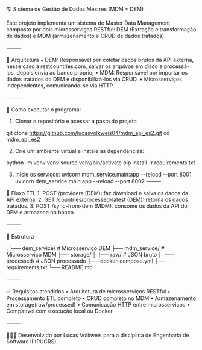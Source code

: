 🌎 Sistema de Gestão de Dados Mestres (MDM + DEM)

Este projeto implementa um sistema de Master Data Management composto por dois microsserviços RESTful: DEM (Extração e transformação de dados) e MDM (armazenamento e CRUD de dados tratados).

⸻

🧱 Arquitetura
	•	DEM: Responsável por coletar dados brutos da API externa, nesse caso a restcountries.com, salvar os arquivos em disco e processá-los, depois envia ao banco próprio;
	•	MDM: Responsável por importar os dados tratados do DEM e disponibilizá-los via CRUD.
	•	Microsserviços independentes, comunicando-se via HTTP.

⸻

🚀 Como executar o programa:

1. Clonar o repositório e acessar a pasta do projeto

git clone <https://github.com/lucasvolkweis04/mdm_api_es2.git>
cd mdm_api_es2


2. Crie um ambiente virtual e instale as dependências:

python -m venv venv
source venv/bin/activate
pip install -r requirements.txt

3. Inicie os serviços:
uvicorn mdm_service.main:app --reload --port 8001
uvicorn dem_service.main:app --reload --port 8002
⸻

🧪 Fluxo ETL
	1.	POST /providers (DEM): faz download e salva os dados da API externa.
	2.	GET /countries/processed-latest (DEM): retorna os dados tratados.
	3.	POST /sync-from-dem (MDM): consome os dados da API do DEM e armazena no banco.

⸻

📂 Estrutura

.
├── dem_service/          # Microsserviço DEM
├── mdm_service/          # Microsserviço MDM
├── storage/
│   ├── raw/              # JSON bruto
│   └── processed/        # JSON processado
├── docker-compose.yml
├── requirements.txt
└── README.md


⸻

✅ Requisitos atendidos
	•	Arquitetura de microsserviços RESTful
	•	Processamento ETL completo
	•	CRUD completo no MDM
	•	Armazenamento em storage(raw/processed)
	•	Comunicação HTTP entre microsserviços
	•	Compatível com execução local ou Docker

⸻

👨🏻‍💻 Desenvolvido por Lucas Volkweis para a disciplina de Engenharia de Software II (PUCRS).